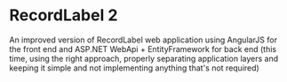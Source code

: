 ﻿# RecordLabel 2
An improved version of RecordLabel web application using AngularJS for the front end and ASP.NET WebApi + EntityFramework for back end (this time, using the right approach, properly separating application layers and keeping it simple and not implementing anything that's not required)
